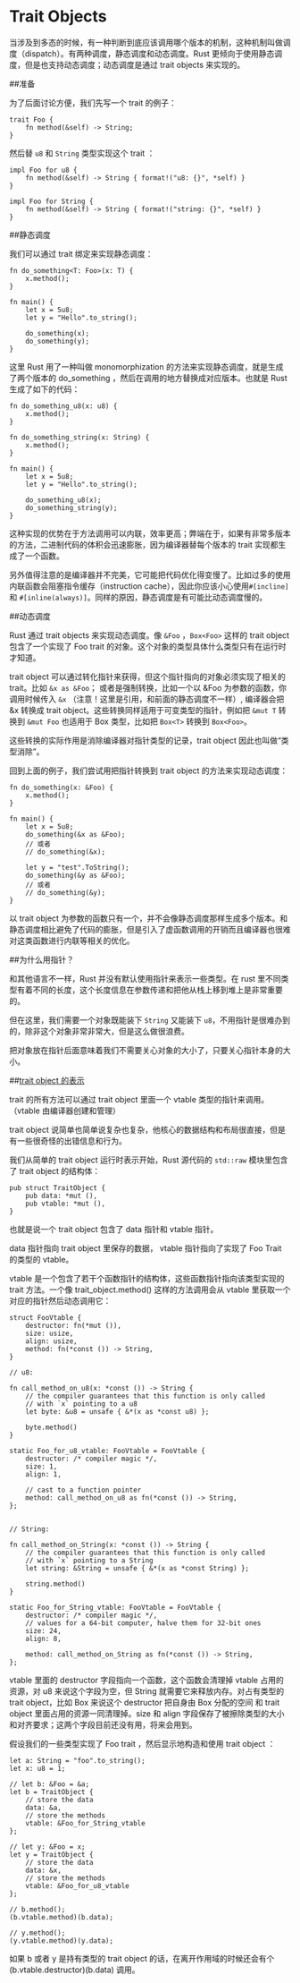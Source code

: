 Trait Objects
===

当涉及到多态的时候，有一种判断到底应该调用哪个版本的机制，这种机制叫做调度（dispatch）。有两种调度，静态调度和动态调度。Rust 更倾向于使用静态调度，但是也支持动态调度；动态调度是通过 trait objects 来实现的。

##准备

为了后面讨论方便，我们先写一个 trait 的例子：

	trait Foo {
	    fn method(&self) -> String;
	}

然后替 `u8` 和 `String` 类型实现这个 trait ：

	impl Foo for u8 {
	    fn method(&self) -> String { format!("u8: {}", *self) }
	}

	impl Foo for String {
	    fn method(&self) -> String { format!("string: {}", *self) }
	}

##静态调度

我们可以通过 trait 绑定来实现静态调度：

	fn do_something<T: Foo>(x: T) {
	    x.method();
	}

	fn main() {
	    let x = 5u8;
	    let y = "Hello".to_string();

	    do_something(x);
	    do_something(y);
	}

这里 Rust 用了一种叫做 monomorphization 的方法来实现静态调度，就是生成了两个版本的 do_something ，然后在调用的地方替换成对应版本。也就是 Rust 生成了如下的代码：

	fn do_something_u8(x: u8) {
	    x.method();
	}

	fn do_something_string(x: String) {
	    x.method();
	}

	fn main() {
	    let x = 5u8;
	    let y = "Hello".to_string();

	    do_something_u8(x);
	    do_something_string(y);
	}

这种实现的优势在于方法调用可以内联，效率更高；弊端在于，如果有非常多版本的方法，二进制代码的体积会迅速膨胀，因为编译器替每个版本的 trait 实现都生成了一个函数。

另外值得注意的是编译器并不完美，它可能把代码优化得变慢了。比如过多的使用内联函数会阻塞指令缓存（instruction cache），因此你应该小心使用`#[incline]` 和 `#[inline(always)]`。同样的原因，静态调度是有可能比动态调度慢的。

##动态调度

Rust 通过 trait objects 来实现动态调度。像 `&Foo` ，`Box<Foo>` 这样的 trait object 包含了一个实现了 Foo trait 的对象。这个对象的类型具体什么类型只有在运行时才知道。

trait object 可以通过转化指针来获得，但这个指针指向的对象必须实现了相关的 trait。比如 `&x as &Foo`； 或者是强制转换，比如一个以 &Foo 为参数的函数，你调用时候传入 `&x` （注意！这里是引用，和前面的静态调度不一样）, 编译器会把 &x 转换成 trait object。这些转换同样适用于可变类型的指针，例如把 `&mut T` 转换到 `&mut Foo` 也适用于 Box 类型，比如把 `Box<T>` 转换到 `Box<Foo>`。

这些转换的实际作用是消除编译器对指针类型的记录，trait object 因此也叫做“类型消除”。

回到上面的例子，我们尝试用把指针转换到 trait object 的方法来实现动态调度：

	fn do_something(x: &Foo) {
	    x.method();
	}

	fn main() {
	    let x = 5u8;
	    do_something(&x as &Foo);
	    // 或者
	    // do_something(&x);

	    let y = "test".ToString();
	    do_something(&y as &Foo);
	    // 或者
	    // do_something(&y);
	}

以 trait object 为参数的函数只有一个，并不会像静态调度那样生成多个版本。和静态调度相比避免了代码的膨胀，但是引入了虚函数调用的开销而且编译器也很难对这类函数进行内联等相关的优化。

##为什么用指针？

和其他语言不一样，Rust 并没有默认使用指针来表示一些类型。在 rust 里不同类型有着不同的长度，这个长度信息在参数传递和把他从栈上移到堆上是非常重要的。

但在这里，我们需要一个对象既能装下 `String` 又能装下 `u8`，不用指针是很难办到的，除非这个对象非常非常大，但是这么做很浪费。

把对象放在指针后面意味着我们不需要关心对象的大小了，只要关心指针本身的大小。

##[trait object 的表示](http://programmers.stackexchange.com/a/247313/79822)

trait 的所有方法可以通过 trait object 里面一个 vtable 类型的指针来调用。（vtable 由编译器创建和管理）

trait object 说简单也简单说复杂也复杂，他核心的数据结构和布局很直接，但是有一些很奇怪的出错信息和行为。

我们从简单的 trait object 运行时表示开始，Rust 源代码的 `std::raw` 模块里包含了 trait object 的结构体：

	pub struct TraitObject {
	    pub data: *mut (),
	    pub vtable: *mut (),
	}

也就是说一个 trait object 包含了 data 指针和 vtable 指针。

data 指针指向 trait object 里保存的数据， vtable 指针指向了实现了 Foo Trait 的类型的 vtable。

vtable 是一个包含了若干个函数指针的结构体，这些函数指针指向该类型实现的 trait 方法。一个像 trait_object.method() 这样的方法调用会从 vtable 里获取一个对应的指针然后动态调用它：

	struct FooVtable {
	    destructor: fn(*mut ()),
	    size: usize,
	    align: usize,
	    method: fn(*const ()) -> String,
	}

	// u8:

	fn call_method_on_u8(x: *const ()) -> String {
	    // the compiler guarantees that this function is only called
	    // with `x` pointing to a u8
	    let byte: &u8 = unsafe { &*(x as *const u8) };

	    byte.method()
	}

	static Foo_for_u8_vtable: FooVtable = FooVtable {
	    destructor: /* compiler magic */,
	    size: 1,
	    align: 1,

	    // cast to a function pointer
	    method: call_method_on_u8 as fn(*const ()) -> String,
	};


	// String:

	fn call_method_on_String(x: *const ()) -> String {
	    // the compiler guarantees that this function is only called
	    // with `x` pointing to a String
	    let string: &String = unsafe { &*(x as *const String) };

	    string.method()
	}

	static Foo_for_String_vtable: FooVtable = FooVtable {
	    destructor: /* compiler magic */,
	    // values for a 64-bit computer, halve them for 32-bit ones
	    size: 24,
	    align: 8,

	    method: call_method_on_String as fn(*const ()) -> String,
	};

vtable 里面的 destructor 字段指向一个函数，这个函数会清理掉 vtable 占用的资源，对 u8 来说这个字段为空，但 String 就需要它来释放内存。对占有类型的 trait object，比如 Box<Foo> 来说这个 destructor 把自身由 Box 分配的空间 和 trait object 里面占用的资源一同清理掉。size 和  align 字段保存了被擦除类型的大小和对齐要求；这两个字段目前还没有用，将来会用到。

假设我们的一些类型实现了 Foo trait ，然后显示地构造和使用 trait object ：

	let a: String = "foo".to_string();
	let x: u8 = 1;

	// let b: &Foo = &a;
	let b = TraitObject {
	    // store the data
	    data: &a,
	    // store the methods
	    vtable: &Foo_for_String_vtable
	};

	// let y: &Foo = x;
	let y = TraitObject {
	    // store the data
	    data: &x,
	    // store the methods
	    vtable: &Foo_for_u8_vtable
	};

	// b.method();
	(b.vtable.method)(b.data);

	// y.method();
	(y.vtable.method)(y.data);

如果 b 或者 y 是持有类型的 trait object 的话，在离开作用域的时候还会有个 (b.vtable.destructor)(b.data) 调用。